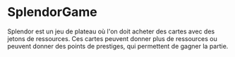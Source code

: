 # SplendorGame

Splendor est un jeu de plateau où l'on doit acheter des cartes avec des jetons de ressources.
 Ces cartes peuvent donner plus de ressources ou peuvent donner des points de prestiges, qui permettent de gagner la partie.